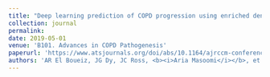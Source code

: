 ```yaml
---
title: "Deep learning prediction of COPD progression using enriched densitometry phenotypes"
collection: journal
permalink: 
date: 2019-05-01
venue: 'B101. Advances in COPD Pathogenesis'
paperurl: 'https://www.atsjournals.org/doi/abs/10.1164/ajrccm-conference.2019.199.1_MeetingAbstracts.A4054'
authors: 'AR El Boueiz, JG Dy, JC Ross, <b><i>Aria Masoomi</i></b>, et al'
---
```

